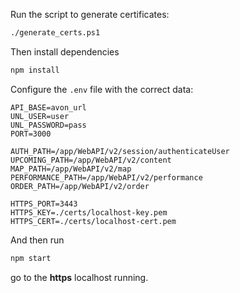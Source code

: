 Run the script to generate certificates:
```bash
./generate_certs.ps1
```

Then install dependencies
```bash
npm install
```

Configure the ```.env``` file with the correct data:

```
API_BASE=avon_url
UNL_USER=user
UNL_PASSWORD=pass
PORT=3000

AUTH_PATH=/app/WebAPI/v2/session/authenticateUser
UPCOMING_PATH=/app/WebAPI/v2/content
MAP_PATH=/app/WebAPI/v2/map
PERFORMANCE_PATH=/app/WebAPI/v2/performance
ORDER_PATH=/app/WebAPI/v2/order

HTTPS_PORT=3443
HTTPS_KEY=./certs/localhost-key.pem
HTTPS_CERT=./certs/localhost-cert.pem
```

And then run
```bash
npm start
```

go to the **https** localhost running.
